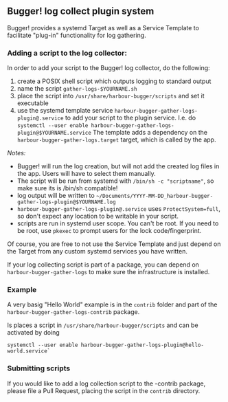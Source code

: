## Bugger! log collect plugin system

Bugger! provides a systemd Target as well as a Service Template to facilitate
"plug-in" functionality for log gathering.

### Adding a script to the log collector:

In order to add your script to the Bugger! log collector, do the following:

1. create a POSIX shell script which outputs logging to standard output
2. name the script `gather-logs-$YOURNAME.sh`
3. place the script into `/usr/share/harbour-bugger/scripts` and set it executable
4. use the systemd template service
   `harbour-bugger-gather-logs-plugin@.service` to add your script to the
   plugin service. I.e. do `systemctl --user enable
   harbour-bugger-gather-logs-plugin@$YOURNAME.service` The template adds a
   dependency on the `harbour-bugger-gather-logs.target` target, which is
   called by the app.

*Notes:*

 - Bugger! will run the log creation, but will not add the created log files in
   the app. Users will have to select them manually.
 - The script will be run from systemd with `/bin/sh -c "scriptname"`, so make
   sure its is /bin/sh compatible!
 - log output will be written to
   `~/Documents/YYYY-MM-DD_harbour-bugger-gather-logs-plugin@$YOURNAME.log`
 - `harbour-bugger-gather-logs-plugin@.service` uses `ProtectSystem=full`, so
   don't expect any location to be writable in your script.
 - scripts are run in systemd user scope. You can't be root. If you need to be
   root, use `pkexec` to prompt users for the lock code/fingerprint.

Of course, you are free to not use the Service Template and just depend on the
Target from any custom systemd services you have written.

If your log collecting script is part of a package, you can depend on
`harbour-bugger-gather-logs` to make sure the infrastructure is installed.

### Example

A very basig "Hello World" example is in the `contrib` folder and part of the
`harbour-bugger-gather-logs-contrib` package.

Is places a script in `/usr/share/harbour-bugger/scripts` and can be activated by doing

    systemctl --user enable harbour-bugger-gather-logs-plugin@hello-world.service`

### Submitting scripts

If you would like to add a log collection script to the -contrib package,
please file a Pull Request, placing the script in the `contrib` directory.


